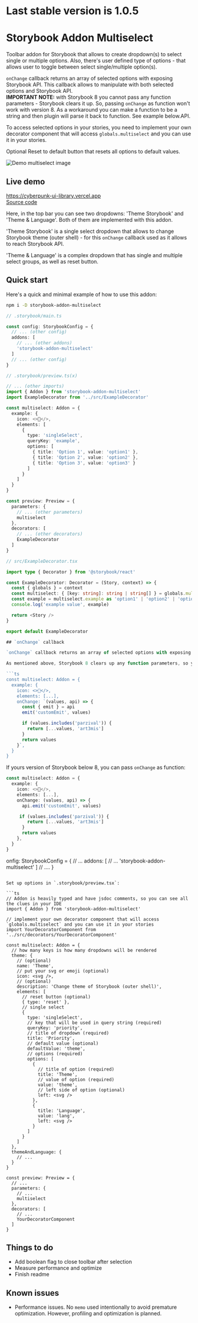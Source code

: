 # Last stable version is 1.0.5

# Storybook Addon Multiselect

Toolbar addon for Storybook that allows to create dropdown(s) to select single or multiple options. Also, there's user defined type of options - that allows user to toggle between select single/multiple option(s).

`onChange` callback returns an array of selected options with exposing Storybook API. This callback allows to manipulate with both selected options and Storybook API.\
**IMPORTANT NOTE:** with Storybook 8 you cannot pass any function parameters - Storybook clears it up. So, passing `onChange` as function won't work with version 8. As a workaround you can make a function to be a string and then plugin will parse it back to function. See example below.API.

To access selected options in your stories, you need to implement your own decorator component that will access `globals.multiselect` and you can use it in your stories.

Optional Reset to default button that resets all options to default values.

![Demo multiselect image](./demo.gif)

## Live demo

https://cyberpunk-ui-library.vercel.app \
[Source code](https://github.com/somewonderfulguy/cyberpunk/tree/master/packages/library)

Here, in the top bar you can see two dropdowns: 'Theme Storybook' and 'Theme & Language'. Both of them are implemented with this addon.

'Theme Storybook' is a single select dropdown that allows to change Storybook theme (outer shell) - for this `onChange` callback used as it allows to reach Storybook API.

'Theme & Language' is a complex dropdown that has single and multiple select groups, as well as reset button.

## Quick start

Here's a quick and minimal example of how to use this addon:

```sh
npm i -D storybook-addon-multiselect
```

```ts
// .storybook/main.ts

const config: StorybookConfig = {
  // ... (other config)
  addons: [
    // ... (other addons)
    'storybook-addon-multiselect'
  ]
  // ... (other config)
}
```

```ts
// .storybook/preview.ts(x)

// ... (other imports)
import { Addon } from 'storybook-addon-multiselect'
import ExampleDecorator from '../src/ExampleDecorator'

const multiselect: Addon = {
  example: {
    icon: <>💾</>,
    elements: [
      {
        type: 'singleSelect',
        queryKey: 'example',
        options: [
          { title: 'Option 1', value: 'option1' },
          { title: 'Option 2', value: 'option2' },
          { title: 'Option 3', value: 'option3' }
        ]
      }
    ]
  }
}

const preview: Preview = {
  parameters: {
    // ... (other parameters)
    multiselect
  },
  decorators: [
    // ... (other decorators)
    ExampleDecorator
  ]
}
```

````ts
// src/ExampleDecorator.tsx

import type { Decorator } from '@storybook/react'

const ExampleDecorator: Decorator = (Story, context) => {
  const { globals } = context
  const multiselect: { [key: string]: string | string[] } = globals.multiselect
  const example = multiselect.example as 'option1' | 'option2' | 'option3'
  console.log('example value', example)

  return <Story />
}

export default ExampleDecorator

## `onChange` callback

`onChange` callback returns an array of selected options with exposing Storybook API. This callback allows to manipulate with both selected options and Storybook API. If you return nothing, then selected options won't change. If you return an array, then selected options will be replaced with this array.

As mentioned above, Storybook 8 clears up any function parameters, so you can't pass `onChange` as function. As a workaround you can make a function to be a string and then plugin will parse it back to function.

```ts
const multiselect: Addon = {
  example: {
    icon: <>💾</>,
    elements: [...],
    onChange: `(values, api) => {
      const { emit } = api
      emit('customEmit', values)

      if (values.includes('parzival')) {
        return [...values, 'art3mis']
      }
      return values
    }`,
  }
}
````

If yours version of Storybook below 8, you can pass `onChange` as function:

```ts
const multiselect: Addon = {
  example: {
    icon: <>💾</>,
    elements: [...],
    onChange: (values, api) => {
      api.emit('customEmit', values)

     if (values.includes('parzival')) {
        return [...values, 'art3mis']
      }
      return values
    },
  }
}
```

onfig: StorybookConfig = {
// ...
addons: [
// ...
'storybook-addon-multiselect'
]
// ....
}

````

Set up options in `.storybook/preview.tsx`:

```ts
// Addon is heavily typed and have jsdoc comments, so you can see all the clues in your IDE
import { Addon } from 'storybook-addon-multiselect'

// implement your own decorator component that will access `globals.multiselect` and you can use it in your stories
import YourDecoratorComponent from '../src/decorators/YourDecoratorComponent'

const multiselect: Addon = {
  // how many keys is how many dropdowns will be rendered
  theme: {
    // (optional)
    name: 'Theme',
    // put your svg or emoji (optional)
    icon: <svg />,
    // (optional)
    description: 'Change theme of Storybook (outer shell)',
    elements: [
      // reset button (optional)
      { type: 'reset' },
      // single select
      {
        type: 'singleSelect',
        // key that will be used in query string (required)
        queryKey: 'priority',
        // title of dropdown (required)
        title: 'Priority',
        // default value (optional)
        defaultValue: 'theme',
        // options (required)
        options: [
          {
            // title of option (required)
            title: 'Theme',
            // value of option (required)
            value: 'theme',
            // left side of option (optional)
            left: <svg />
          },
          {
            title: 'Language',
            value: 'lang',
            left: <svg />
          }
        ]
      }
    ]
  },
  themeAndLanguage: {
    // ...
  }
}

const preview: Preview = {
  // ...
  parameters: {
    // ...
    multiselect
  },
  decorators: [
    // ...
    YourDecoratorComponent
  ]
}
````

## Things to do

- Add boolean flag to close toolbar after selection
- Measure performance and optimize
- Finish readme

## Known issues

- Performance issues. No `memo` used intentionally to avoid premature optimization. However, profiling and optimization is planned.
